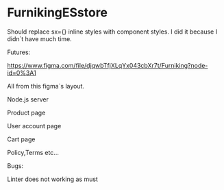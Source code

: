 # FurnikingESstore

Should replace sx={} inline styles with component styles.
I did it because I didn`t have much time.

Futures:

https://www.figma.com/file/djqwbTfjXLqYx043cbXr7t/Furniking?node-id=0%3A1

All from this figma`s layout.

Node.js server

Product page

User account page

Cart page

Policy,Terms etc...

Bugs:

Linter does not working as must


